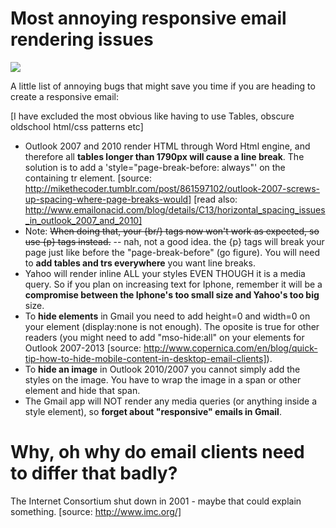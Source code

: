 Most annoying responsive email rendering issues
===============================================

<img src="http://162.243.0.54/most-annoying-email/assets/img/useless-markup.png"/>


A little list of annoying bugs that might save you time if you are heading to create a responsive email:


[I have excluded the most obvious like having to use Tables, obscure oldschool html/css patterns etc]


* Outlook 2007 and 2010 render HTML through Word Html engine, and therefore all **tables longer than 1790px will cause a line break**. The solution is to add a 'style="page-break-before: always"' on the containing tr element. [source: http://mikethecoder.tumblr.com/post/861597102/outlook-2007-screws-up-spacing-where-page-breaks-would] [read also: http://www.emailonacid.com/blog/details/C13/horizontal_spacing_issues_in_outlook_2007_and_2010]
* Note: ~~When doing that, your {br/} tags now won't work as expected, so use {p} tags instead.~~ -- nah, not a good idea. the {p} tags will break your page just like before the "page-break-before" (go figure). You will need to **add tables and trs everywhere** you want line breaks.
* Yahoo will render inline ALL your styles EVEN THOUGH it is a media query. So if you plan on increasing text for Iphone, remember it will be a **compromise between the Iphone's too small size and Yahoo's too big** size.
* To **hide elements** in Gmail you need to add height=0 and width=0 on your element (display:none is not enough). The oposite is true for other readers (you might need to add "mso-hide:all" on your elements for Outlook 2007-2013 [source: http://www.copernica.com/en/blog/quick-tip-how-to-hide-mobile-content-in-desktop-email-clients]).
* To **hide an image** in Outlook 2010/2007 you cannot simply add the styles on the image. You have to wrap the image in a span or other element and hide that span.
* The Gmail app will NOT render any media queries (or anything inside a style element), so **forget about "responsive" emails in Gmail**.








Why, oh why do email clients need to differ that badly?
=======================================================

The Internet Consortium shut down in 2001 - maybe that could explain something.
[source: http://www.imc.org/]
